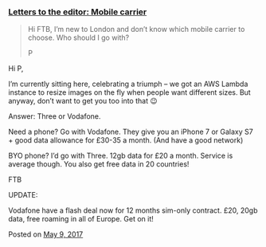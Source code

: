 
### [Letters to the editor: Mobile carrier](https://fazthebro.com/2017/05/10/london-which-mobile-carrier/)

> Hi FTB, I’m new to London and don’t know which mobile carrier to choose. Who should I go with?
> 
> P

Hi P,

I’m currently sitting here, celebrating a triumph – we got an AWS Lambda instance to resize images on the fly when people want different sizes. But anyway, don’t want to get you too into that 😉

Answer: Three or Vodafone.

Need a phone? Go with Vodafone. They give you an iPhone 7 or Galaxy S7 + good data allowance for £30-35 a month. (And have a good network)

BYO phone? I’d go with Three. 12gb data for £20 a month. Service is average though. You also get free data in 20 countries!

FTB

UPDATE:

Vodafone have a flash deal now for 12 months sim-only contract. £20, 20gb data, free roaming in all of Europe. Get on it!

Posted on [May 9, 2017](https://fazthebro.com/2017/05/09/got-something-to-work-today/)
